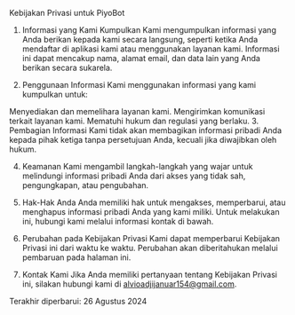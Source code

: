 Kebijakan Privasi untuk PiyoBot

1. Informasi yang Kami Kumpulkan Kami mengumpulkan informasi yang Anda berikan kepada kami secara langsung, seperti ketika Anda mendaftar di aplikasi kami atau menggunakan layanan kami. Informasi ini dapat mencakup nama, alamat email, dan data lain yang Anda berikan secara sukarela.

2. Penggunaan Informasi Kami menggunakan informasi yang kami kumpulkan untuk:

Menyediakan dan memelihara layanan kami.
Mengirimkan komunikasi terkait layanan kami.
Mematuhi hukum dan regulasi yang berlaku.
3. Pembagian Informasi Kami tidak akan membagikan informasi pribadi Anda kepada pihak ketiga tanpa persetujuan Anda, kecuali jika diwajibkan oleh hukum.

4. Keamanan Kami mengambil langkah-langkah yang wajar untuk melindungi informasi pribadi Anda dari akses yang tidak sah, pengungkapan, atau pengubahan.

5. Hak-Hak Anda Anda memiliki hak untuk mengakses, memperbarui, atau menghapus informasi pribadi Anda yang kami miliki. Untuk melakukan ini, hubungi kami melalui informasi kontak di bawah.

6. Perubahan pada Kebijakan Privasi Kami dapat memperbarui Kebijakan Privasi ini dari waktu ke waktu. Perubahan akan diberitahukan melalui pembaruan pada halaman ini.

7. Kontak Kami Jika Anda memiliki pertanyaan tentang Kebijakan Privasi ini, silakan hubungi kami di alvioadjijanuar154@gmail.com.

Terakhir diperbarui: 26 Agustus 2024
